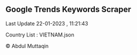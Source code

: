 

## Google Trends Keywords Scraper 
 
Last Update 22-01-2023 , 11:21:43

Country List :
VIETNAM.json



© Abdul Muttaqin 
